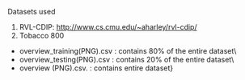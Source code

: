 Datasets used
1. RVL-CDIP: http://www.cs.cmu.edu/~aharley/rvl-cdip/
2. Tobacco 800

- overview_training(PNG).csv : contains 80% of the entire dataset\
- overview_testing(PNG).csv  : contains 20% of the entire dataset\
- overview (PNG).csv.        : contains entire dataset}
